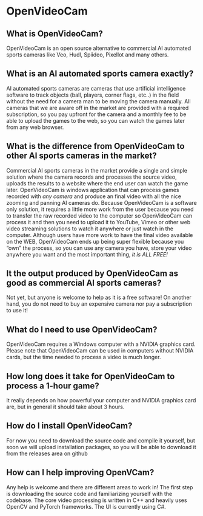 # OpenVideoCam

## What is OpenVideoCam?
OpenVideoCam is an open source alternative to commercial AI automated sports cameras like Veo, Hudl, Spiideo, Pixellot and many others.

## What is an AI automated sports camera exactly?
AI automated sports cameras are cameras that use artificial intelligence software to track objects (ball, players, corner flags, etc..) in the field without the need for a camera man to be moving the camera manually.
All cameras that we are aware off in the market are provided with a required subscription, so you pay upfront for the camera and a monthly fee to be able to upload the games to the web, so you can watch the games later from any web browser.

## What is the difference from OpenVideoCam to other AI sports cameras in the market?
Commercial AI sports cameras in the market provide a single and simple solution where the camera records and processes the source video, uploads the results to a website where the end user can watch the game later. 
OpenVideoCam is windows application that can process games recorded with *any camera* and produce an final video with all the nice zooming and panning AI cameras do. 
Because OpenVideoCam is a software only solution, it requires a little more work from the user because you need to transfer the raw recorded video to the computer so OpenVideoCam can process it and then you need to upload it to YouTube, Vimeo or other web video streaming solutions to watch it anywhere or just watch in the computer.
Although users have more work to have the final video available on the WEB, OpenVideoCam ends up being super flexible because you “own” the process, so you can use any camera you have, store your video anywhere you want and the most important thing, *it is ALL FREE!* 

## It the output produced by OpenVideoCam as good as commercial AI sports cameras? 
Not yet, but anyone is welcome to help as it is a free software! On another hand, you do not need to buy an expensive camera nor pay a subscription to use it!
 
## What do I need to use OpenVideoCam?
OpenVideoCam requires a Windows computer with a NVIDIA graphics card. Please note that OpenVideoCam can be used in computers without NVIDIA cards, but the time needed to process a video is much longer.

## How long does it take for OpenVideoCam to process a 1-hour game?
It really depends on how powerful your computer and NVIDIA graphics card are, but in general it should take about 3 hours.

## How do I install OpenVideoCam?
For now you need to download the source code and compile it yourself, but soon we will upload installation packages, so you will be able to download it from the releases area on github

## How can I help improving OpenVCam?
Any help is welcome and there are different areas to work in! The first step is downloading the source code and familiarizing yourself with the codebase. The core video processing is written in C++ and heavily uses OpenCV and PyTorch frameworks. The UI is currently using C#.

